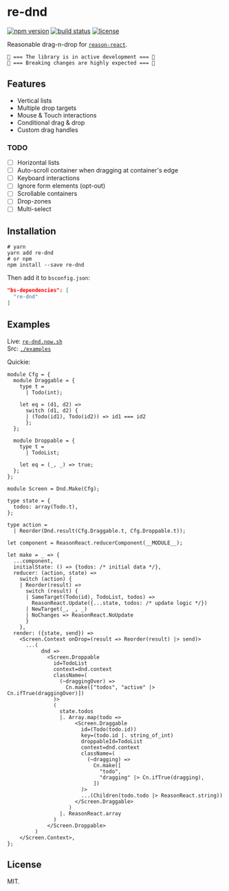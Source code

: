 # re-dnd

[![npm version](https://img.shields.io/npm/v/re-dnd.svg?style=flat-square)](https://www.npmjs.com/package/re-dnd)
[![build status](https://img.shields.io/travis/alexfedoseev/re-dnd/master.svg?style=flat-square)](https://travis-ci.org/alexfedoseev/re-dnd)
[![license](https://img.shields.io/npm/l/re-dnd.svg?style=flat-square)](https://www.npmjs.com/package/re-dnd)

Reasonable drag-n-drop for [`reason-react`](https://reasonml.github.io/reason-react/).

` 🚧 === The library is in active development === 🚧 `  
` 🚧 === Breaking changes are highly expected === 🚧 `

## Features
* Vertical lists
* Multiple drop targets
* Mouse & Touch interactions
* Conditional drag & drop
* Custom drag handles

### TODO
- [ ] Horizontal lists
- [ ] Auto-scroll container when dragging at container's edge
- [ ] Keyboard interactions
- [ ] Ignore form elements (opt-out)
- [ ] Scrollable containers
- [ ] Drop-zones
- [ ] Multi-select

## Installation

```shell
# yarn
yarn add re-dnd
# or npm
npm install --save re-dnd
```

Then add it to `bsconfig.json`:

```json
"bs-dependencies": [
  "re-dnd"
]
```

## Examples

Live: [`re-dnd.now.sh`](https://re-dnd.now.sh)  
Src: [`./examples`](./examples)

Quickie:

```reason
module Cfg = {
  module Draggable = {
    type t =
      | Todo(int);

    let eq = (d1, d2) =>
      switch (d1, d2) {
      | (Todo(id1), Todo(id2)) => id1 === id2
      };
  };

  module Droppable = {
    type t =
      | TodoList;

    let eq = (_, _) => true;
  };
};

module Screen = Dnd.Make(Cfg);

type state = {
  todos: array(Todo.t),
};

type action =
  | Reorder(Dnd.result(Cfg.Draggable.t, Cfg.Droppable.t));

let component = ReasonReact.reducerComponent(__MODULE__);

let make = _ => {
  ...component,
  initialState: () => {todos: /* initial data */},
  reducer: (action, state) =>
    switch (action) {
    | Reorder(result) =>
      switch (result) {
      | SameTarget(Todo(id), TodoList, todos) =>
        ReasonReact.Update({...state, todos: /* update logic */})
      | NewTarget(_, _, _)
      | NoChanges => ReasonReact.NoUpdate
      }
    },
  render: ({state, send}) =>
    <Screen.Context onDrop=(result => Reorder(result) |> send)>
      ...(
           dnd =>
             <Screen.Droppable
               id=TodoList
               context=dnd.context
               className=(
                 (~draggingOver) =>
                   Cn.make(["todos", "active" |> Cn.ifTrue(draggingOver)])
               )>
               (
                 state.todos
                 |. Array.map(todo =>
                      <Screen.Draggable
                        id=(Todo(todo.id))
                        key=(todo.id |. string_of_int)
                        droppableId=TodoList
                        context=dnd.context
                        className=(
                          (~dragging) =>
                            Cn.make([
                              "todo",
                              "dragging" |> Cn.ifTrue(dragging),
                            ])
                        )>
                        ...(Children(todo.todo |> ReasonReact.string))
                      </Screen.Draggable>
                    )
                 |. ReasonReact.array
               )
             </Screen.Droppable>
         )
    </Screen.Context>,
};
```

## License

MIT.

